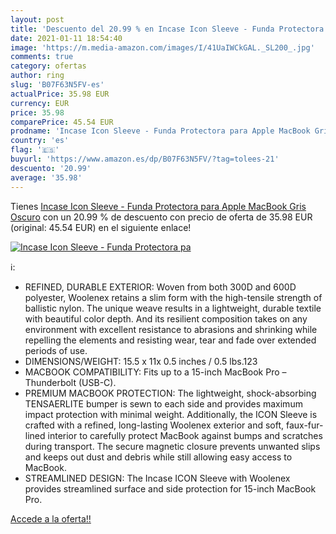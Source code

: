 ```yaml
---
layout: post
title: 'Descuento del 20.99 % en Incase Icon Sleeve - Funda Protectora pa'
date: 2021-01-11 18:54:40
image: 'https://m.media-amazon.com/images/I/41UaIWCkGAL._SL200_.jpg'
comments: true
category: ofertas
author: ring
slug: 'B07F63N5FV-es'
actualPrice: 35.98 EUR
currency: EUR
price: 35.98
comparePrice: 45.54 EUR
prodname: 'Incase Icon Sleeve - Funda Protectora para Apple MacBook Gris Oscuro'
country: 'es'
flag: '🇪🇸'
buyurl: 'https://www.amazon.es/dp/B07F63N5FV/?tag=tolees-21'
descuento: '20.99'
average: '35.98'
---
```


Tienes [Incase Icon Sleeve - Funda Protectora para Apple MacBook Gris Oscuro](https://www.amazon.es/dp/B07F63N5FV/?tag=tolees-21) con un 20.99 % de descuento con precio de oferta de 35.98 EUR (original: 45.54 EUR) en el siguiente enlace!

[![Incase Icon Sleeve - Funda Protectora pa](https://m.media-amazon.com/images/I/41UaIWCkGAL._SL200_.jpg)](https://www.amazon.es/dp/B07F63N5FV/?tag=tolees-21)

ℹ️:

- REFINED, DURABLE EXTERIOR: Woven from both 300D and 600D polyester, Woolenex retains a slim form with the high-tensile strength of ballistic nylon. The unique weave results in a lightweight, durable textile with beautiful color depth. And its resilient composition takes on any environment with excellent resistance to abrasions and shrinking while repelling the elements and resisting wear, tear and fade over extended periods of use.
- DIMENSIONS/WEIGHT: 15.5 x 11x 0.5 inches / 0.5 lbs.123
- MACBOOK COMPATIBILITY: Fits up to a 15-inch MacBook Pro – Thunderbolt (USB-C).
- PREMIUM MACBOOK PROTECTION: The lightweight, shock-absorbing TENSAERLITE bumper is sewn to each side and provides maximum impact protection with minimal weight. Additionally, the ICON Sleeve is crafted with a refined, long-lasting Woolenex exterior and soft, faux-fur-lined interior to carefully protect MacBook against bumps and scratches during transport. The secure magnetic closure prevents unwanted slips and keeps out dust and debris while still allowing easy access to MacBook.
- STREAMLINED DESIGN: The Incase ICON Sleeve with Woolenex provides streamlined surface and side protection for 15-inch MacBook Pro.

[Accede a la oferta!!](https://www.amazon.es/dp/B07F63N5FV/?tag=tolees-21)
